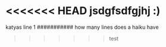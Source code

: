 <<<<<<< HEAD
jsdgfsdfgjhj :)
=======
katyas line 1
###########
how many lines does a haiku have
>>>>>>> test
